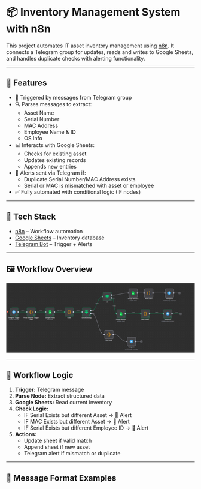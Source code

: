 # 📦 Inventory Management System with n8n

This project automates IT asset inventory management using [n8n](https://n8n.io/). It connects a Telegram group for updates, reads and writes to Google Sheets, and handles duplicate checks with alerting functionality.

---

## 🧠 Features

- 📩 Triggered by messages from Telegram group
- 🔍 Parses messages to extract:
  - Asset Name
  - Serial Number
  - MAC Address
  - Employee Name & ID
  - OS Info
- 📊 Interacts with Google Sheets:
  - Checks for existing asset
  - Updates existing records
  - Appends new entries
- 🚨 Alerts sent via Telegram if:
  - Duplicate Serial Number/MAC Address exists
  - Serial or MAC is mismatched with asset or employee
- ✅ Fully automated with conditional logic (IF nodes)

---

## 🔧 Tech Stack

- [n8n](https://n8n.io/) – Workflow automation
- [Google Sheets](https://www.google.com/sheets/about/) – Inventory database
- [Telegram Bot](https://core.telegram.org/bots) – Trigger + Alerts

---

## 🖼 Workflow Overview

![Workflow Architecture](./images/workflow-architecture.png)

---

## 🧩 Workflow Logic

1. **Trigger:** Telegram message
2. **Parse Node:** Extract structured data
3. **Google Sheets:** Read current inventory
4. **Check Logic:**
   - IF Serial Exists but different Asset → 🔔 Alert
   - IF MAC Exists but different Asset → 🔔 Alert
   - IF Serial Exists but different Employee ID → 🔔 Alert
5. **Actions:**
   - Update sheet if valid match
   - Append sheet if new asset
   - Telegram alert if mismatch or duplicate

---

## 🚀 Message Format Examples

